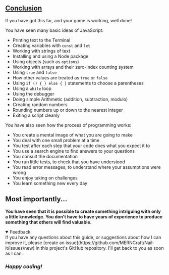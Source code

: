 <!-- Conclusion -->
<section
  id="conclusion"
  aria-labelledby="conclusion"
  data-item="Conclusion"
>
  <h2><a href="#conclusion">Conclusion</a></h2>
  
If you have got this far, and your game is working, well done!

You have seen many basic ideas of JavaScript:

* Printing text to the Terminal
* Creating variables with `const` and `let`
* Working with strings of text
* Installing and using a Node package
* Using objects (such as `options`)
* Working with arrays and their zero-index counting system
* Using `true` and `false`
* How other values are treated as `true` or `false`
* Using `if () { } else { }` statements to choose a parentheses
* Using a `while` loop
* Using the debugger
* Doing simple Arithmetic (addition, subtraction, modulo)
* Creating random numbers
* Rounding numbers up or down to the nearest integer
* Exiting a script cleanly

You have also seen how the process of programming works:

* You create a mental image of what you are going to make
* You deal with one small problem at a time
* You test after each step that your code does what you expect it to
* You use a search engine to find answers to your questions
* You consult the documentation
* You run little tests, to check that you have understood
* You read error messages, to understand where your assumptions were wrong
* You enjoy taking on challenges
* You learn something new every day

## Most importantly...

**You have seen that it is possible to create something intriguing with only a little knowledge. You don't have to have years of experience to produce something that others will find valuable.**

<details class="feedback" open>
<summary>Feedback</summary>
If you have any questions about this guide, or suggestions about how I can improve it, please [create an issue](https://github.com/MERNCraft/Nail-it/issues/new) in this project's GitHub repository. I'll get back to you as soon as I can.

### _Happy coding!_
</details>
</section>